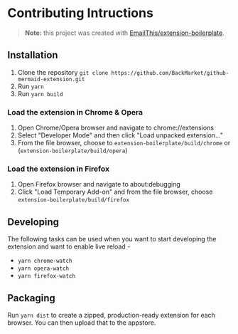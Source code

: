 # Contributing Intructions

> **Note:** this project was created with [EmailThis/extension-boilerplate](https://github.com/EmailThis/extension-boilerplate).

## Installation

1. Clone the repository `git clone https://github.com/BackMarket/github-mermaid-extension.git`
2. Run `yarn`
3. Run `yarn build`

### Load the extension in Chrome & Opera

1. Open Chrome/Opera browser and navigate to chrome://extensions
2. Select "Developer Mode" and then click "Load unpacked extension..."
3. From the file browser, choose to `extension-boilerplate/build/chrome` or (`extension-boilerplate/build/opera`)

### Load the extension in Firefox

1. Open Firefox browser and navigate to about:debugging
2. Click "Load Temporary Add-on" and from the file browser, choose `extension-boilerplate/build/firefox`

## Developing

The following tasks can be used when you want to start developing the extension and want to enable live reload - 

- `yarn chrome-watch`
- `yarn opera-watch`
- `yarn firefox-watch`

## Packaging

Run `yarn dist` to create a zipped, production-ready extension for each browser. You can then upload that to the appstore.
